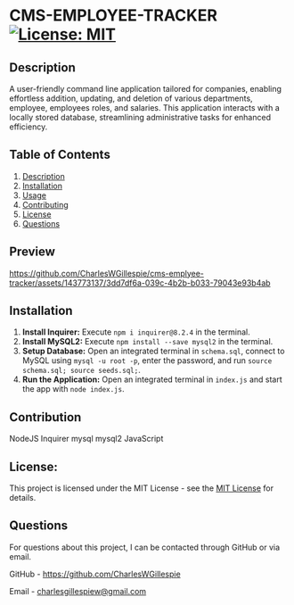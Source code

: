 # CMS-EMPLOYEE-TRACKER [![License: MIT](https://img.shields.io/badge/License-MIT-yellow.svg)](https://opensource.org/licenses/MIT)

## Description
  A user-friendly command line application tailored for companies, enabling effortless addition, updating, and deletion of various departments, employee, employees roles, and salaries. This application interacts with a locally stored database, streamlining administrative tasks for enhanced efficiency.

## Table of Contents
1. [Description](#description)
2. [Installation](#installation)
3. [Usage](#usage)
4. [Contributing](#contributing)
5. [License](#license)
6. [Questions](#questions)

## Preview


https://github.com/CharlesWGillespie/cms-emplyee-tracker/assets/143773137/3dd7df6a-039c-4b2b-b033-79043e93b4ab


## Installation
1. **Install Inquirer:** Execute `npm i inquirer@8.2.4` in the terminal.
2. **Install MySQL2:** Execute `npm install --save mysql2` in the terminal.
3. **Setup Database:** Open an integrated terminal in `schema.sql`, connect to MySQL using `mysql -u root -p`, enter the password, and run `source schema.sql; source seeds.sql;`.
4. **Run the Application:** Open an integrated terminal in `index.js` and start the app with `node index.js`.



## Contribution
NodeJS
Inquirer
mysql
mysql2
JavaScript

## License:

This project is licensed under the MIT License - see the [MIT License](https://opensource.org/licenses/MIT) for details.


## Questions
For questions about this project, I can be contacted through GitHub or via email.

GitHub - https://github.com/CharlesWGillespie

Email - charlesgillespiew@gmail.com
